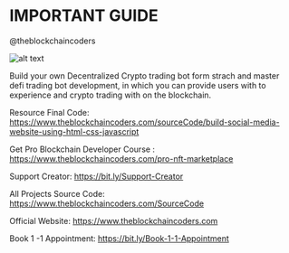 # IMPORTANT GUIDE

@theblockchaincoders

![alt text](https://www.daulathussain.com/wp-content/uploads/2023/11/build-crypto-trading-bot-form-scratch.jpg)

Build your own Decentralized Crypto trading bot form strach and master defi trading bot development, in which you can provide users with to experience and crypto trading with on the blockchain.

Resource Final Code: https://www.theblockchaincoders.com/sourceCode/build-social-media-website-using-html-css-javascript

Get Pro Blockchain Developer Course : https://www.theblockchaincoders.com/pro-nft-marketplace

Support Creator: https://bit.ly/Support-Creator

All Projects Source Code: https://www.theblockchaincoders.com/SourceCode

Official Website: https://www.theblockchaincoders.com

Book 1 -1 Appointment: https://bit.ly/Book-1-1-Appointment
